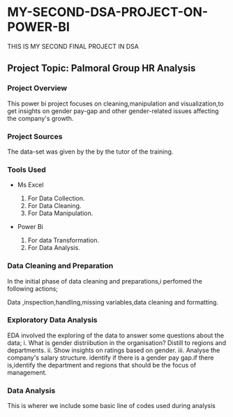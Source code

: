 # MY-SECOND-DSA-PROJECT-ON-POWER-BI
THIS IS MY SECOND FINAL PROJECT IN DSA

## Project Topic: Palmoral Group HR Analysis

### Project Overview
This power bi project focuses on cleaning,manipulation and visualization,to get insights on gender pay-gap and other gender-related issues affecting the company's growth.

### Project Sources 
The data-set was given by the by the tutor of the training.

### Tools Used 
   - Ms Excel
       1. For Data Collection.
       2. For Data Cleaning.
       3. For Data Manipulation.

   - Power Bi
        1. For data Transformation.
        2. For Data Analysis.

### Data Cleaning and Preparation
In the initial phase of data cleaning and preparations,i perfomed the following actions;

Data ,inspection,handling,missing variables,data cleaning and formatting.

### Exploratory Data Analysis
EDA involved the exploring of the data to answer some questions about the data;
   i. What is gender distriibution in the organisation? Distill to regions and departments.
   ii. Show insights on ratings based on gender.
   iii. Analyse the company's salary structure. identify if there is a gender pay gap.if there is,identify the department and regions that should be the focus of management.

### Data Analysis
This is wherer we include some basic line of codes used during analysis



